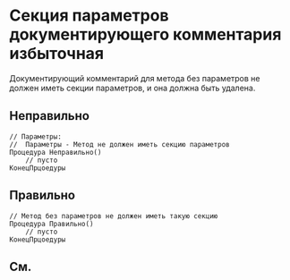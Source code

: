 # Секция параметров документирующего комментария избыточная

Документирующий комментарий для метода без параметров не должен иметь секции параметров, и она должна быть удалена.

## Неправильно

```bsl
// Параметры:
//  Параметры - Метод не должен иметь секцию параметров
Процедура Неправильно()
	// пусто
КонецПрцоедуры

```

## Правильно

```bsl
// Метод без параметров не должен иметь такую секцию
Процедура Правильно()
	// пусто
КонецПрцоедуры

```


## См.

